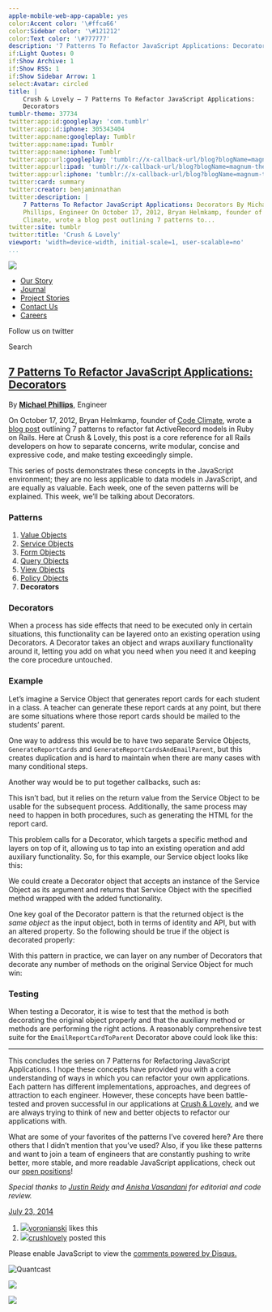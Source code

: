 ```yaml
---
apple-mobile-web-app-capable: yes
color:Accent color: '\#ffca66'
color:Sidebar color: '\#121212'
color:Text color: '\#777777'
description: '7 Patterns To Refactor JavaScript Applications: Decorators'
if:Light Quotes: 0
if:Show Archive: 1
if:Show RSS: 1
if:Show Sidebar Arrow: 1
select:Avatar: circled
title: |
    Crush & Lovely — 7 Patterns To Refactor JavaScript Applications:
    Decorators
tumblr-theme: 37734
twitter:app:id:googleplay: 'com.tumblr'
twitter:app:id:iphone: 305343404
twitter:app:name:googleplay: Tumblr
twitter:app:name:ipad: Tumblr
twitter:app:name:iphone: Tumblr
twitter:app:url:googleplay: 'tumblr://x-callback-url/blog?blogName=magnum-theme&referrer=twitter-cards'
twitter:app:url:ipad: 'tumblr://x-callback-url/blog?blogName=magnum-theme&referrer=twitter-cards'
twitter:app:url:iphone: 'tumblr://x-callback-url/blog?blogName=magnum-theme&referrer=twitter-cards'
twitter:card: summary
twitter:creator: benjaminnathan
twitter:description: |
    7 Patterns To Refactor JavaScript Applications: Decorators By Michael
    Phillips, Engineer On October 17, 2012, Bryan Helmkamp, founder of Code
    Climate, wrote a blog post outlining 7 patterns to...
twitter:site: tumblr
twitter:title: 'Crush & Lovely'
viewport: 'width=device-width, initial-scale=1, user-scalable=no'
...
```


[![](http://static.tumblr.com/yrs3ksq/V1vmww5qi/logo.png)](http://crushlovely.com)

-   [Our Story](http://crushlovely.com/our-story "our story")
-   [Journal](http://journal.crushlovely.com "Journal")
-   [Project
    Stories](http://crushlovely.com/project-stories "Project Stories")
-   [Contact Us](http://crushlovely.com//contact-us "contact us")
-   [Careers](http://jobs.crushlovely.com "careers")

[](https://twitter.com/crushlovely)

Follow us on twitter

Search

[](http://ambertheme.tumblr.com)

[7 Patterns To Refactor JavaScript Applications: Decorators](http://journal.crushlovely.com/post/92649246643/7-patterns-to-refactor-javascript-applications-decorator)
----------------------------------------------------------------------------------------------------------------------------------------------------------------------

By **[Michael Phillips](https://twitter.com/createbang)**, Engineer

On October 17, 2012, Bryan Helmkamp, founder of [Code
Climate](https://codeclimate.com/), wrote a [blog
post](http://blog.codeclimate.com/blog/2012/10/17/7-ways-to-decompose-fat-activerecord-models/)
outlining 7 patterns to refactor fat ActiveRecord models in Ruby on
Rails. Here at Crush & Lovely, this post is a core reference for all
Rails developers on how to separate concerns, write modular, concise and
expressive code, and make testing exceedingly simple.

This series of posts demonstrates these concepts in the JavaScript
environment; they are no less applicable to data models in JavaScript,
and are equally as valuable. Each week, one of the seven patterns will
be explained. This week, we’ll be talking about Decorators.

### Patterns

1.  [Value
    Objects](http://journal.crushlovely.com/post/88286828068/7-patterns-to-refactor-javascript-applications-value)
2.  [Service
    Objects](http://journal.crushlovely.com/post/88286835473/7-patterns-to-refactor-javascript-service-objects)
3.  [Form
    Objects](http://journal.crushlovely.com/post/89270334848/7-patterns-to-refactor-javascript-applications-form)
4.  [Query
    Objects](http://journal.crushlovely.com/post/89978453593/7-patterns-to-refactor-javascript-applications-query)
5.  [View
    Objects](http://journal.crushlovely.com/post/90568548968/7-patterns-to-refactor-javascript-applications-view)
6.  [Policy
    Objects](http://journal.crushlovely.com/post/91371788978/7-patterns-to-refactor-javascript-applications-policy)
7.  **Decorators**

### Decorators

When a process has side effects that need to be executed only in certain
situations, this functionality can be layered onto an existing operation
using Decorators. A Decorator takes an object and wraps auxiliary
functionality around it, letting you add on what you need when you need
it and keeping the core procedure untouched.

### Example

Let’s imagine a Service Object that generates report cards for each
student in a class. A teacher can generate these report cards at any
point, but there are some situations where those report cards should be
mailed to the students’ parent.

One way to address this would be to have two separate Service Objects,
`GenerateReportCards` and `GenerateReportCardsAndEmailParent`, but this
creates duplication and is hard to maintain when there are many cases
with many conditional steps.

Another way would be to put together callbacks, such as:

This isn’t bad, but it relies on the return value from the Service
Object to be usable for the subsequent process. Additionally, the same
process may need to happen in both procedures, such as generating the
HTML for the report card.

This problem calls for a Decorator, which targets a specific method and
layers on top of it, allowing us to tap into an existing operation and
add auxiliary functionality. So, for this example, our Service object
looks like this:

We could create a Decorator object that accepts an instance of the
Service Object as its argument and returns that Service Object with the
specified method wrapped with the added functionality.

One key goal of the Decorator pattern is that the returned object is the
*same object* as the input object, both in terms of identity and API,
but with an altered property. So the following should be true if the
object is decorated properly:

With this pattern in practice, we can layer on any number of Decorators
that decorate any number of methods on the original Service Object for
much win:

### Testing

When testing a Decorator, it is wise to test that the method is both
decorating the original object properly and that the auxiliary method or
methods are performing the right actions. A reasonably comprehensive
test suite for the `EmailReportCardToParent` Decorator above could look
like this:

* * * * *

This concludes the series on 7 Patterns for Refactoring JavaScript
Applications. I hope these concepts have provided you with a core
understanding of ways in which you can refactor your own applications.
Each pattern has different implementations, approaches, and degrees of
attraction to each engineer. However, these concepts have been
battle-tested and proven successful in our applications at [Crush &
Lovely](http://crushlovely.com), and we are always trying to think of
new and better objects to refactor our applications with.

What are some of your favorites of the patterns I’ve covered here? Are
there others that I didn’t mention that you’ve used? Also, if you like
these patterns and want to join a team of engineers that are constantly
pushing to write better, more stable, and more readable JavaScript
applications, check out our [open
positions](http://jobs.crushlovely.com)!

*Special thanks to [Justin Reidy](https://twitter.com/jmreidy) and
[Anisha Vasandani](https://twitter.com/hackerella) for editorial and
code review.*

[](https://www.tumblr.com/reblog/92649246643/0pXfoduQ)

[July 23,
2014](http://journal.crushlovely.com/post/92649246643/7-patterns-to-refactor-javascript-applications-decorator)

1.  [![](http://31.media.tumblr.com/avatar_9c40abbc98f6_64.png)](http://pixelhunter.me/ "Pixelhunter - Dmitri Voronianski's blog ")[voronianski](http://pixelhunter.me/ "Pixelhunter - Dmitri Voronianski's blog")
    likes this
2.  [![](http://37.media.tumblr.com/avatar_4cf866818ff2_64.png)](http://journal.crushlovely.com/ "Crush & Lovely")[crushlovely](http://journal.crushlovely.com/ "Crush & Lovely")
    posted this

Please enable JavaScript to view the [comments powered by
Disqus.](http://disqus.com/?ref_noscript)

![Quantcast](//pixel.quantserve.com/pixel/'p-19UtqE8ngoZbM'.gif)

![](http://www.tumblr.com/impixu?T=1407007305&J=eyJ0eXBlIjoidXJsIiwidXJsIjoiaHR0cDpcL1wvam91cm5hbC5jcnVzaGxvdmVseS5jb21cL3Bvc3RcLzkyNjQ5MjQ2NjQzXC83LXBhdHRlcm5zLXRvLXJlZmFjdG9yLWphdmFzY3JpcHQtYXBwbGljYXRpb25zLWRlY29yYXRvciIsInJlcXR5cGUiOjAsInJvdXRlIjoiXC9wb3N0XC86aWRcLzpzdW1tYXJ5Iiwibm9zY3JpcHQiOjF9&U=LFIFBBJPOL&K=227a2d9e2c8a7642cb3cb0d5aa156abca11b0361d520068f1e321f3a22dc9c96&R=http%3A%2F%2Fjournal.crushlovely.com%2Fpost%2F91371788978%2F7-patterns-to-refactor-javascript-applications-policy)

![](http://www.tumblr.com/impixu?T=1407007305&J=eyJ0eXBlIjoicG9zdCIsInVybCI6Imh0dHA6XC9cL2pvdXJuYWwuY3J1c2hsb3ZlbHkuY29tXC9wb3N0XC85MjY0OTI0NjY0M1wvNy1wYXR0ZXJucy10by1yZWZhY3Rvci1qYXZhc2NyaXB0LWFwcGxpY2F0aW9ucy1kZWNvcmF0b3IiLCJyZXF0eXBlIjowLCJyb3V0ZSI6IlwvcG9zdFwvOmlkXC86c3VtbWFyeSIsInBvc3RzIjpbeyJwb3N0aWQiOiI5MjY0OTI0NjY0MyIsImJsb2dpZCI6IjY4NTYzOCIsInNvdXJjZSI6MzN9XSwibm9zY3JpcHQiOjF9&U=JDJELEAGCG&K=3562f66b0404d14ee5fb826d794f2a8e4b053e4a97b0977d78d34d6f358c018b&R=http%3A%2F%2Fjournal.crushlovely.com%2Fpost%2F91371788978%2F7-patterns-to-refactor-javascript-applications-policy)
